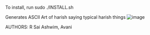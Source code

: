 
To install, run sudo ./INSTALL.sh

Generates ASCII Art of harish saying typical harish things
![image](https://user-images.githubusercontent.com/8440071/190694145-9bcfe5e9-1bb2-47a0-bdf0-4b8186385468.png)

AUTHORS: R Sai Ashwim, Avani


